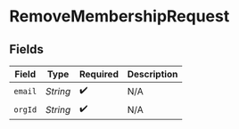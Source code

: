 # RemoveMembershipRequest


## Fields

| Field              | Type               | Required           | Description        |
| ------------------ | ------------------ | ------------------ | ------------------ |
| `email`            | *String*           | :heavy_check_mark: | N/A                |
| `orgId`            | *String*           | :heavy_check_mark: | N/A                |